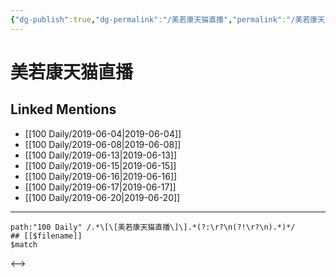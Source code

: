 ```yaml
---
{"dg-publish":true,"dg-permalink":"/美若康天猫直播","permalink":"/美若康天猫直播/"}
---
```


# 美若康天猫直播

## Linked Mentions
- [[100 Daily/2019-06-04\|2019-06-04]]
- [[100 Daily/2019-06-08\|2019-06-08]]
- [[100 Daily/2019-06-13\|2019-06-13]]
- [[100 Daily/2019-06-15\|2019-06-15]]
- [[100 Daily/2019-06-16\|2019-06-16]]
- [[100 Daily/2019-06-17\|2019-06-17]]
- [[100 Daily/2019-06-20\|2019-06-20]]


---

```expander
path:"100 Daily" /.*\[\[美若康天猫直播\]\].*(?:\r?\n(?!\r?\n).*)*/
## [[$filename]]
$match
```

<-->